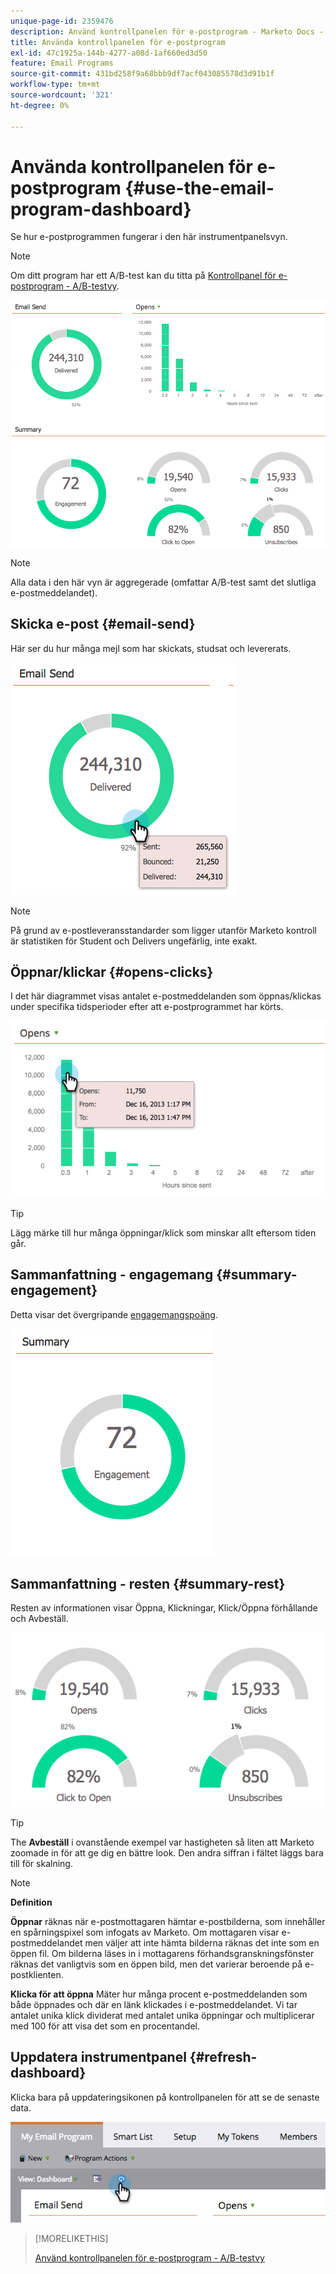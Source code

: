 ```yaml
---
unique-page-id: 2359476
description: Använd kontrollpanelen för e-postprogram - Marketo Docs - produktdokumentation
title: Använda kontrollpanelen för e-postprogram
exl-id: 47c1925a-144b-4277-a08d-1af660ed3d50
feature: Email Programs
source-git-commit: 431bd258f9a68bbb9df7acf043085578d3d91b1f
workflow-type: tm+mt
source-wordcount: '321'
ht-degree: 0%

---
```


# Använda kontrollpanelen för e-postprogram {#use-the-email-program-dashboard}

Se hur e-postprogrammen fungerar i den här instrumentpanelsvyn.

>[!NOTE]
>
>Om ditt program har ett A/B-test kan du titta på [Kontrollpanel för e-postprogram - A/B-testvy](/help/marketo/product-docs/email-marketing/email-programs/email-program-actions/email-test-a-b-test/use-the-email-program-dashboard-a-b-test-view.md).

![](assets/image2014-9-12-14-3a12-3a56.png)

>[!NOTE]
>
>Alla data i den här vyn är aggregerade (omfattar A/B-test samt det slutliga e-postmeddelandet).

## Skicka e-post {#email-send}

Här ser du hur många mejl som har skickats, studsat och levererats.

![](assets/image2014-9-12-14-3a13-3a3.png)

>[!NOTE]
>
>På grund av e-postleveransstandarder som ligger utanför Marketo kontroll är statistiken för Student och Delivers ungefärlig, inte exakt.

## Öppnar/klickar {#opens-clicks}

I det här diagrammet visas antalet e-postmeddelanden som öppnas/klickas under specifika tidsperioder efter att e-postprogrammet har körts.

![](assets/image2014-9-12-14-3a13-3a7.png)

>[!TIP]
>
>Lägg märke till hur många öppningar/klick som minskar allt eftersom tiden går.

## Sammanfattning - engagemang {#summary-engagement}

Detta visar det övergripande [engagemangspoäng](/help/marketo/product-docs/email-marketing/drip-nurturing/reports-and-notifications/understanding-the-engagement-score.md).

![](assets/image2014-9-12-14-3a13-3a11.png)

## Sammanfattning - resten {#summary-rest}

Resten av informationen visar Öppna, Klickningar, Klick/Öppna förhållande och Avbeställ.

![](assets/image2014-9-12-14-3a13-3a15.png)

>[!TIP]
>
>The **Avbeställ** i ovanstående exempel var hastigheten så liten att Marketo zoomade in för att ge dig en bättre look. Den andra siffran i fältet läggs bara till för skalning.

>[!NOTE]
>
>**Definition**
>
>**Öppnar** räknas när e-postmottagaren hämtar e-postbilderna, som innehåller en spårningspixel som infogats av Marketo. Om mottagaren visar e-postmeddelandet men väljer att inte hämta bilderna räknas det inte som en öppen fil. Om bilderna läses in i mottagarens förhandsgranskningsfönster räknas det vanligtvis som en öppen bild, men det varierar beroende på e-postklienten.
>
>**Klicka för att öppna** Mäter hur många procent e-postmeddelanden som både öppnades och där en länk klickades i e-postmeddelandet. Vi tar antalet unika klick dividerat med antalet unika öppningar och multiplicerar med 100 för att visa det som en procentandel.

## Uppdatera instrumentpanel {#refresh-dashboard}

Klicka bara på uppdateringsikonen på kontrollpanelen för att se de senaste data.

![](assets/refreshicon.png)

>[!MORELIKETHIS]
>
>[Använd kontrollpanelen för e-postprogram - A/B-testvy](/help/marketo/product-docs/email-marketing/email-programs/email-program-actions/email-test-a-b-test/use-the-email-program-dashboard-a-b-test-view.md)
